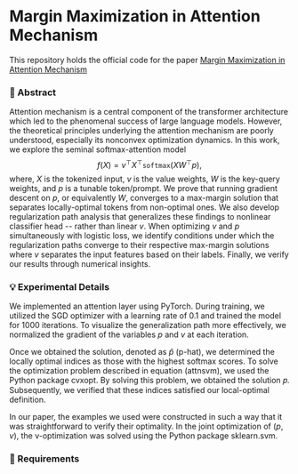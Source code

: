 # Margin Maximization in Attention Mechanism
This repository holds the official code for the paper [Margin Maximization in Attention Mechanism]()

### 🦸‍ Abstract
Attention mechanism is a central component of the transformer architecture which led to the phenomenal success of large language models. However, the theoretical principles underlying the attention mechanism are poorly understood, especially its nonconvex optimization dynamics. In this work, we explore the seminal softmax-attention model 
$$f(X)=v^\top X^\top \texttt{softmax}(X W^\top p),$$
where, $X$ is the tokenized input, $v$ is the value weights, $W$ is the key-query weights, and $p$ is a tunable token/prompt. We prove that running gradient descent on $p$, or equivalently $W$, converges to a max-margin solution that separates locally-optimal tokens from non-optimal ones. We also develop regularization path analysis that generalizes these findings to nonlinear classifier head -- rather than linear $v$. When optimizing $v$ and $p$ simultaneously with logistic loss, we identify conditions under which the regularization paths converge to their respective max-margin solutions where $v$ separates the input features based on their labels. Finally, we verify our results through numerical insights. 


### 💡 Experimental Details
We implemented an attention layer using PyTorch. During training, we utilized the SGD optimizer with a learning rate of 0.1 and trained the model for 1000 iterations. To visualize the generalization path more effectively, we normalized the gradient of the variables $p$ and $v$ at each iteration.

Once we obtained the solution, denoted as $\hat{p}$ (p-hat), we determined the locally optimal indices as those with the highest softmax scores. To solve the optimization problem described in equation (attnsvm), we used the Python package cvxopt. By solving this problem, we obtained the solution 𝑝. Subsequently, we verified that these indices satisfied our local-optimal definition.

In our paper, the examples we used were constructed in such a way that it was straightforward to verify their optimality. In the joint optimization of $(p,v)$, the v-optimization was solved using the Python package sklearn.svm.

### 📝 Requirements 
